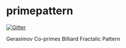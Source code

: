 primepattern
============

[![Gitter](https://badges.gitter.im/Join%20Chat.svg)](https://gitter.im/AndrewRevinsky/primepattern?utm_source=badge&utm_medium=badge&utm_campaign=pr-badge&utm_content=badge)

Gerasimov Co-primes Billiard Fractalic Pattern
